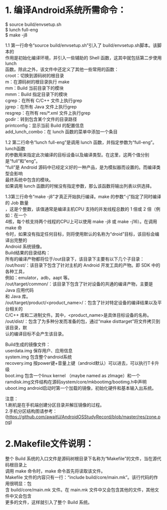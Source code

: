 # 1. 编译Android系统所需命令：
 $ source build/envsetup.sh   
 $ lunch full-eng  
 $ make -j8  

1.1 第一行命令“source build/envsetup.sh”引入了 build/envsetup.sh脚本。该脚本的  
作用是初始化编译环境，并引入一些辅助的 Shell 函数，这其中就包括第二步使用lunch   
函数。除此之外，该文件中还定义了其他一些常用的函数：  
croot：切换到源码树的根目录  
m：在源码树的根目录执行 make  
mm：Build 当前目录下的模块  
mmm：Build 指定目录下的模块  
cgrep：在所有 C/C++ 文件上执行grep  
jgrep：在所有 Java 文件上执行grep  
resgrep：在所有 res/*.xml 文件上执行grep  
godir：转到包含某个文件的目录路径  
printconfig：显示当前 Build 的配置信息  
add_lunch_combo：在 lunch 函数的菜单中添加一个条目  

1.2 第二行命令“lunch full-eng”是调用 lunch 函数，并指定参数为“full-eng”。lunch函数  
的参数用来指定此次编译的目标设备以及编译类型。在这里，这两个值分别是“full”和“eng”。  
“full”是 Android 源码中已经定义好的一种产品，是为模拟器而设置的。而编译类型会影响  
最终系统中包含的模块。  
如果调用 lunch 函数的时候没有指定参数，那么该函数将输出列表以供选择。  

1.3第三行命令“make -j8”才真正开始执行编译。make 的参数“-j”指定了同时编译的 Job 数量  
，这是个整数，该值通常是编译主机CPU 支持的并发线程总数的 1 倍或 2 倍（例如：在一个   
4核，每个核支持两个线程的CPU上可以使用 make -j8 或 make -j16）。在调用 make 命  
令时，如果没有指定任何目标，则将使用默认的名称为“droid”目标，该目标会编译出完整的  
Android 系统镜像。  
Build结果的目录结构：  
所有的编译产物都将位于/out目录下，该目录下主要有以下几个子目录：  
/out/host/：该目录下包含了针对主机的 Android 开发工具的产物。即 SDK 中的各种工具，  
例如：emulator，adb，aapt 等。  
/out/target/common/：该目录下包含了针对设备的共通的编译产物，主要是 Java 应用代码  
和 Java 库。  
/out/target/product/<product_name>/：包含了针对特定设备的编译结果以及平台相关的  
C/C++ 库和二进制文件。其中，<product_name>是具体目标设备的名称。  
/out/dist/：包含了为多种分发而准备的包，通过“make disttarget”将文件拷贝到该目录，默  
认的编译目标不会产生该目录。  

Build生成的镜像文件：  
userdata.img 保存用户、应用信息  
system.img 包含整个android系统  
recovery.img 按power键+音量上键（android默认）可以进去，可以执行T卡升级  
boot.img 包含一个linux kernel （maybe named as zImage）和一个ramdisk.img文件结构在源码system/core/mkbootimg/bootimg.h中声明  
uboot.img android启动时第一个加载的镜像，初始化硬件和基本输入出系统。  

注意：  
1.刷机是在手机端创建分区目录并解压镜像的过程。  
2.手机分区结构图请参考：  
(https://github.com/awaitU/AndroidOSStudyRecord/blob/master/res/zone.png)  



# 2.Makefile文件说明：  
整个 Build 系统的入口文件是源码树根目录下名称为“Makefile”的文件，当在源代码根目录上  
调用 make 命令时，make 命令首先将读取该文件。  
Makefile 文件的内容只有一行：“include build/core/main.mk”。该行代码的作用很明显：包  
含 build/core/main.mk 文件。在 main.mk 文件中又会包含其他的文件，其他文件中又会包含  
更多的文件，这样就引入了整个 Build 系统。  